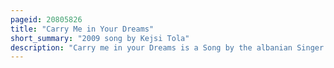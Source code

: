 ```yaml
---
pageid: 20805826
title: "Carry Me in Your Dreams"
short_summary: "2009 song by Kejsi Tola"
description: "Carry me in your Dreams is a Song by the albanian Singer Kejsi Tola released as a single in 2008 independently. It was written by Agim Doçi and composed by Edmond Zhulali. Musically, it is an english-language uptempo Pop Song, inspired by Folk Music and 1970s french Pop. Its Lyrics are a Declaration of Love by singing Someone else's Praise and also focuses on the Longing between two separated People."
---
```

